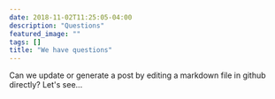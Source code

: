 ```yaml
---
date: 2018-11-02T11:25:05-04:00
description: "Questions"
featured_image: ""
tags: []
title: "We have questions"
---
```


Can we update or generate a post by editing a markdown file in github directly? Let's see...
